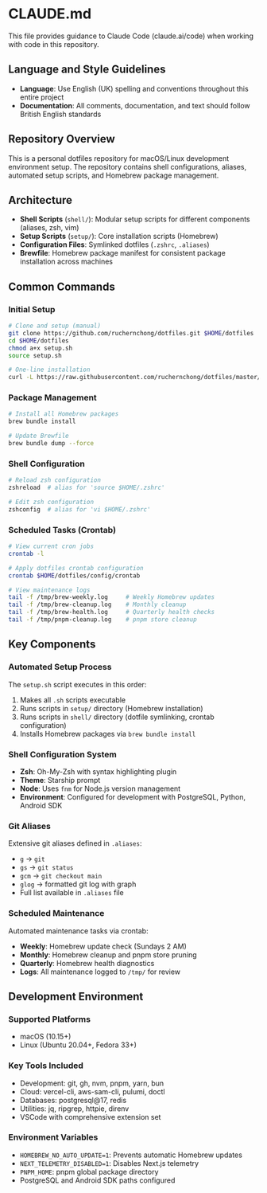 # CLAUDE.md

This file provides guidance to Claude Code (claude.ai/code) when working with code in this repository.

## Language and Style Guidelines

- **Language**: Use English (UK) spelling and conventions throughout this entire project
- **Documentation**: All comments, documentation, and text should follow British English standards

## Repository Overview

This is a personal dotfiles repository for macOS/Linux development environment setup. The repository contains shell configurations, aliases, automated setup scripts, and Homebrew package management.

## Architecture

- **Shell Scripts** (`shell/`): Modular setup scripts for different components (aliases, zsh, vim)
- **Setup Scripts** (`setup/`): Core installation scripts (Homebrew)
- **Configuration Files**: Symlinked dotfiles (`.zshrc`, `.aliases`)
- **Brewfile**: Homebrew package manifest for consistent package installation across machines

## Common Commands

### Initial Setup

```bash
# Clone and setup (manual)
git clone https://github.com/ruchernchong/dotfiles.git $HOME/dotfiles
cd $HOME/dotfiles
chmod a+x setup.sh
source setup.sh

# One-line installation
curl -L https://raw.githubusercontent.com/ruchernchong/dotfiles/master/install.sh | bash
```

### Package Management

```bash
# Install all Homebrew packages
brew bundle install

# Update Brewfile
brew bundle dump --force
```

### Shell Configuration

```bash
# Reload zsh configuration
zshreload  # alias for 'source $HOME/.zshrc'

# Edit zsh configuration
zshconfig  # alias for 'vi $HOME/.zshrc'
```

### Scheduled Tasks (Crontab)

```bash
# View current cron jobs
crontab -l

# Apply dotfiles crontab configuration
crontab $HOME/dotfiles/config/crontab

# View maintenance logs
tail -f /tmp/brew-weekly.log     # Weekly Homebrew updates
tail -f /tmp/brew-cleanup.log    # Monthly cleanup
tail -f /tmp/brew-health.log     # Quarterly health checks
tail -f /tmp/pnpm-cleanup.log    # pnpm store cleanup
```

## Key Components

### Automated Setup Process

The `setup.sh` script executes in this order:

1. Makes all `.sh` scripts executable
2. Runs scripts in `setup/` directory (Homebrew installation)
3. Runs scripts in `shell/` directory (dotfile symlinking, crontab configuration)
4. Installs Homebrew packages via `brew bundle install`

### Shell Configuration System

- **Zsh**: Oh-My-Zsh with syntax highlighting plugin
- **Theme**: Starship prompt
- **Node**: Uses `fnm` for Node.js version management
- **Environment**: Configured for development with PostgreSQL, Python, Android SDK

### Git Aliases

Extensive git aliases defined in `.aliases`:

- `g` → `git`
- `gs` → `git status`
- `gcm` → `git checkout main`
- `glog` → formatted git log with graph
- Full list available in `.aliases` file

### Scheduled Maintenance

Automated maintenance tasks via crontab:

- **Weekly**: Homebrew update check (Sundays 2 AM)
- **Monthly**: Homebrew cleanup and pnpm store pruning
- **Quarterly**: Homebrew health diagnostics
- **Logs**: All maintenance logged to `/tmp/` for review

## Development Environment

### Supported Platforms

- macOS (10.15+)
- Linux (Ubuntu 20.04+, Fedora 33+)

### Key Tools Included

- Development: git, gh, nvm, pnpm, yarn, bun
- Cloud: vercel-cli, aws-sam-cli, pulumi, doctl
- Databases: postgresql@17, redis
- Utilities: jq, ripgrep, httpie, direnv
- VSCode with comprehensive extension set

### Environment Variables

- `HOMEBREW_NO_AUTO_UPDATE=1`: Prevents automatic Homebrew updates
- `NEXT_TELEMETRY_DISABLED=1`: Disables Next.js telemetry
- `PNPM_HOME`: pnpm global package directory
- PostgreSQL and Android SDK paths configured
